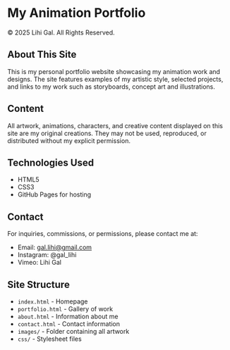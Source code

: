 # My Animation Portfolio

© 2025 Lihi Gal. All Rights Reserved.

## About This Site
This is my personal portfolio website showcasing my animation work and designs. The site features examples of my artistic style, selected projects, and links to my work such as storyboards, concept art and illustrations.

## Content
All artwork, animations, characters, and creative content displayed on this site are my original creations. They may not be used, reproduced, or distributed without my explicit permission.

## Technologies Used
- HTML5
- CSS3
- GitHub Pages for hosting

## Contact
For inquiries, commissions, or permissions, please contact me at:
- Email: gal.lihi@gmail.com
- Instagram: @gal_lihi
- Vimeo: Lihi Gal

## Site Structure
- `index.html` - Homepage
- `portfolio.html` - Gallery of work
- `about.html` - Information about me
- `contact.html` - Contact information
- `images/` - Folder containing all artwork
- `css/` - Stylesheet files
